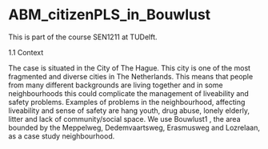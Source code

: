 # ABM_citizenPLS_in_Bouwlust

This is part of the course SEN1211 at TUDelft.

1.1 Context

The case is situated in the City of The Hague. This city is one of the most fragmented and diverse cities
in The Netherlands. This means that people from many different backgrounds are living together and in
some neighbourhoods this could complicate the management of liveability and safety problems.
Examples of problems in the neighbourhood, affecting liveability and sense of safety are hang youth,
drug abuse, lonely elderly, litter and lack of community/social space. We use Bouwlust1 , the area
bounded by the Meppelweg, Dedemvaartsweg, Erasmusweg and Lozrelaan, as a case study
neighbourhood.
